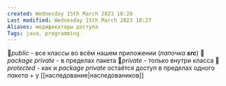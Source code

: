 ```yaml
---
created: Wednesday 15th March 2023 18:28
Last modified: Wednesday 15th March 2023 18:27
Aliases: модификаторы доступа
Tags: java, programming
---
```



📌*public* - все классы во всём нашем приложении (*папочка **src***) 
📌*package private* - в пределах пакета
📌*private* - только внутри класса
📌*protected* - как и *package private* остаётся доступ в пределах одного *пакета* + у  [[наследование|наследоваников]]
 
